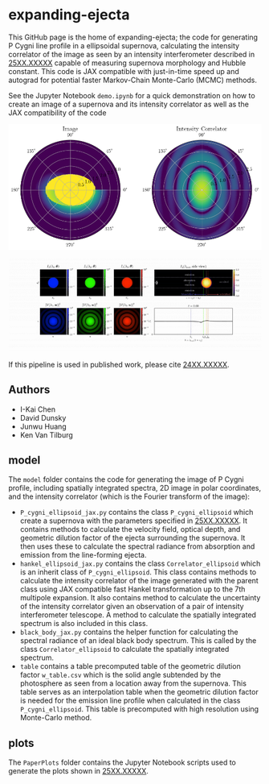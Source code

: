 # expanding-ejecta
[comment]:[![arXiv](https://img.shields.io/badge/arXiv-2301.00822%20-green.svg)](https://arxiv.org/abs/24XX.XXXXX)

This GitHub page is the home of expanding-ejecta; the code for generating P Cygni line profile in a ellipsoidal supernova, calculating the intensity correlator of the image as seen by an intensity interferometer described in [25XX.XXXXX](https://arxiv.org/abs/24XX.XXXXX) capable of measuring supernova morphology and Hubble constant. This code is JAX compatible with just-in-time speed up and autograd for potential faster Markov-Chain Monte-Carlo (MCMC) methods.

See the Jupyter Notebook `demo.ipynb` for a quick demonstration on how to create an image of a supernova and its intensity correlator as well as the JAX compatibility of the code

![RingFlux](/plots/ellipsoid.png)
![alternative text](/plots/EEM_animation.gif)

If this pipeline is used in published work, please cite [24XX.XXXXX](https://arxiv.org/abs/24XX.XXXXX).

## Authors

- I-Kai Chen
- David Dunsky
- Junwu Huang
- Ken Van Tilburg

## model

The `model` folder contains the code for generating the image of P Cygni profile, including spatially integrated spectra, 2D image in polar coordinates, and the intensity correlator (which is the Fourier transform of the image):
- `P_cygni_ellipsoid_jax.py` contains the class `P_cygni_ellipsoid` which create a supernova with the parameters specified in [25XX.XXXXX](https://arxiv.org/abs/24XX.XXXXX). It contains methods to calculate the velocity field, optical depth, and geometric dilution factor of the ejecta surrounding the supernova. It then uses these to calculate the spectral radiance from absorption and emission from the line-forming ejecta.
- `hankel_ellipsoid_jax.py` contains the class `Correlator_ellipsoid` which is an inherit class of `P_cygni_ellipsoid`. This class contains methods to calculate the intensity correlator of the image generated with the parent class using JAX compatible fast Hankel transformation up to the 7th multipole expansion. It also contains method to calculate the uncertainty of the intensity correlator given an observation of a pair of intensity interferometer telescope. A method to calculate the spatially integrated spectrum is also included in this class.
- `black_body_jax.py` contains the helper function for calculating the spectral radiance of an ideal black body spectrum. This is called by the class `Correlator_ellipsoid` to calculate the spatially integrated spectrum.
- `table` contains a table precomputed table of the geometric dilution factor `w_table.csv` which is the solid angle subtended by the photosphere as seen from a location away from the supernova. This table serves as an interpolation table when the geometric dilution factor is needed for the emission line profile when calculated in the class `P_cygni_ellipsoid`. This table is precomputed with high resolution using Monte-Carlo method.

## plots

The `PaperPlots` folder contains the Jupyter Notebook scripts used to generate the plots shown in [25XX.XXXXX](https://arxiv.org/abs/25XX.XXXXX).
